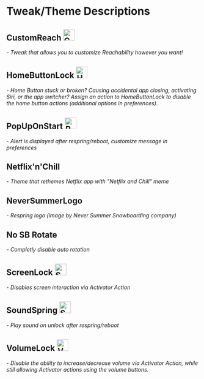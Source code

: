 # Tweak/Theme Descriptions


## CustomReach <img class="icon" src="https://raw.githubusercontent.com/LacertosusRepo/Open-Source-Tweaks/master/CustomReach/customreachpreferences/Resources/CRIcon%402x.png" alt="Custom Reach" height="30" width="30">
*- Tweak that allows you to customize Reachability however you want!*


## HomeButtonLock <img class="icon" src="https://raw.githubusercontent.com/LacertosusRepo/Open-Source-Tweaks/master/HomeButtonLock/hblprefs/Resources/hblprefs%402x.png" alt="HomeButtonLock" height="30" width="30">
*- Home Button stuck or broken? Causing accidental app closing, activating Siri, or the app switcher? Assign an action to HomeButtonLock to disable the home button actions (additional options in preferences).*


## PopUpOnStart <img class="icon" src="https://raw.githubusercontent.com/LacertosusRepo/Open-Source-Tweaks/master/PopUpOnStart/popprefs/Resources/popprefs%402x.png" alt="PopupOnStart" height="30" width="30">
*- Alert is displayed after respring/reboot, customize message in preferences*


## Netflix'n'Chill
*- Theme that rethemes Netflix app with "Netflix and Chill" meme*


## NeverSummerLogo
*- Respring logo (image by Never Summer Snowboarding company)*


## No SB Rotate
*- Completly disable auto rotation*


## ScreenLock <img class="icon" src="https://raw.githubusercontent.com/LacertosusRepo/Open-Source-Tweaks/master/ScreenLock/layout/Library/Activator/Listeners/com.lacertosus.screenlock/Icon-small%402x.png" alt="ScreenLock" height="30" width="30">
*- Disables screen interaction via Activator Action*


## SoundSpring <img class="icon" src="https://raw.githubusercontent.com/LacertosusRepo/Open-Source-Tweaks/master/SoundSpring/soundprefs/Resources/soundprefs%402x.png" alt="SoundSpring" height="30" width="30">
*- Play sound on unlock after respring/reboot*


## VolumeLock <img class="icon" src="https://raw.githubusercontent.com/LacertosusRepo/Open-Source-Tweaks/master/VolumeLock/Icon-small%402x.png" alt="Volume Lock" height="30" width="30">
*- Disable the ability to increase/decrease volume via Activator Action, while still allowing Activator actions using the volume buttons.*
